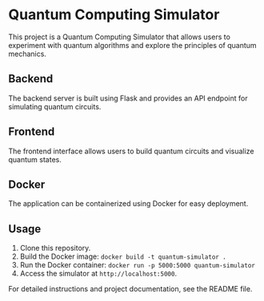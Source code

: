 # Quantum Computing Simulator

This project is a Quantum Computing Simulator that allows users to experiment with quantum algorithms and explore the principles of quantum mechanics.

## Backend

The backend server is built using Flask and provides an API endpoint for simulating quantum circuits.

## Frontend

The frontend interface allows users to build quantum circuits and visualize quantum states.

## Docker

The application can be containerized using Docker for easy deployment.

## Usage

1. Clone this repository.
2. Build the Docker image: `docker build -t quantum-simulator .`
3. Run the Docker container: `docker run -p 5000:5000 quantum-simulator`
4. Access the simulator at `http://localhost:5000`.

For detailed instructions and project documentation, see the README file.
